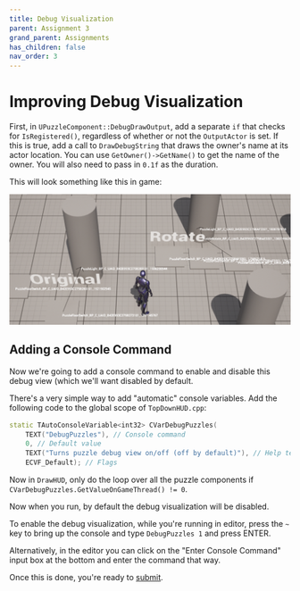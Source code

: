 ```yaml
---
title: Debug Visualization
parent: Assignment 3
grand_parent: Assignments
has_children: false
nav_order: 3
---
```


# Improving Debug Visualization

First, in `UPuzzleComponent::DebugDrawOutput`, add a separate `if` that checks for `IsRegistered()`, regardless of whether or not the `OutputActor` is set. If this is true, add a call to `DrawDebugString` that draws the owner's name at its actor location. You can use `GetOwner()->GetName()` to get the name of the owner. You will also need to pass in `0.1f` as the duration.

This will look something like this in game:

![Puzzle debug text](images/03/debugtext.png)

## Adding a Console Command

Now we're going to add a console command to enable and disable this debug view (which we'll want disabled by default.

There's a very simple way to add "automatic" console variables. Add the following code to the global scope of `TopDownHUD.cpp`:

```c++
static TAutoConsoleVariable<int32> CVarDebugPuzzles(
	TEXT("DebugPuzzles"), // Console command
	0, // Default value
	TEXT("Turns puzzle debug view on/off (off by default)"), // Help text
	ECVF_Default); // Flags
```

Now in `DrawHUD`, only do the loop over all the puzzle components if `CVarDebugPuzzles.GetValueOnGameThread() != 0`.

Now when you run, by default the debug visualization will be disabled.

To enable the debug visualization, while you're running in editor, press the `~` key to bring up the console and type `DebugPuzzles 1` and press ENTER.

Alternatively, in the editor you can click on the "Enter Console Command" input box at the bottom and enter the command that way.

Once this is done, you're ready to [submit](03-04.html).

